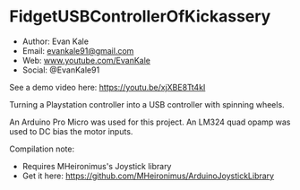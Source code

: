 # FidgetUSBControllerOfKickassery
- Author: Evan Kale
- Email: evankale91@gmail.com
- Web: www.youtube.com/EvanKale
- Social: @EvanKale91

See a demo video here:
https://youtu.be/xjXBE8Tt4kI

Turning a Playstation controller into a USB controller with spinning wheels.

An Arduino Pro Micro was used for this project.
An LM324 quad opamp was used to DC bias the motor inputs.

Compilation note:
- Requires MHeironimus's Joystick library
- Get it here: https://github.com/MHeironimus/ArduinoJoystickLibrary
